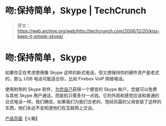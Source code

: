 # 吻:保持简单，Skype | TechCrunch

> 原文：<https://web.archive.org/web/http://techcrunch.com/2006/12/20/kiss-keep-it-simple-skype/>

# 吻:保持简单，Skype

如果你正在考虑使用像 Skype 这样的新式电话，但又想保持你的硬件资产是老式的，那么 USB 电话可能适合你，比如 Firebox VoiP 网络电话。

使用附带的 Skype 软件，[为您自己](https://web.archive.org/web/20130627200734/http://crunchgear.com/2006/12/15/the-skypes-the-limit/)获得一个便宜的 Skype 帐户，您就可以免费与其他 Skype 用户通话，而座机只需多付一点钱。它的外观和感觉应该和普通的台式电话一样。我们确信，如果我们为我们古老的、饱经风霜的父母安装了这样的东西，他们永远不会知道他们在互联网上交谈。

[产品页面](https://web.archive.org/web/20130627200734/http://www.firebox.com/product/1025?src_t=t20)【火箱】